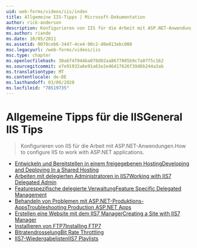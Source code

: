 ```yaml
---
uid: web-forms/videos/iis/index
title: Allgemeine IIS-Tipps | Microsoft-Dokumentation
author: rick-anderson
description: Konfigurieren von IIS für die Arbeit mit ASP.NET-Anwendungen.
ms.author: riande
ms.date: 10/05/2011
ms.assetid: 0078ceb6-3447-4ce4-90c2-d0e013ebc000
msc.legacyurl: /web-forms/videos/iis
msc.type: chapter
ms.openlocfilehash: 30a6f4f944ba070d02aa8677085b9c7a07f5c162
ms.sourcegitcommit: e7e91932a6e91a63e2e46417626f39d6b244a3ab
ms.translationtype: MT
ms.contentlocale: de-DE
ms.lasthandoff: 03/06/2020
ms.locfileid: "78519735"
---
```

# <a name="general-iis-tips"></a><span data-ttu-id="2e002-103">Allgemeine Tipps für die IIS</span><span class="sxs-lookup"><span data-stu-id="2e002-103">General IIS Tips</span></span>

> <span data-ttu-id="2e002-104">Konfigurieren von IIS für die Arbeit mit ASP.NET-Anwendungen.</span><span class="sxs-lookup"><span data-stu-id="2e002-104">How to configure IIS to work with ASP.NET applications.</span></span>

- [<span data-ttu-id="2e002-105">Entwickeln und Bereitstellen in einem freigegebenen Hosting</span><span class="sxs-lookup"><span data-stu-id="2e002-105">Developing and Deploying In a Shared Hosting</span></span>](developing-and-deploying-in-a-shared-hosting.md)
- [<span data-ttu-id="2e002-106">Arbeiten mit delegierten Administratoren in IIS7</span><span class="sxs-lookup"><span data-stu-id="2e002-106">Working with IIS7 Delegated Admin</span></span>](working-with-iis7-deligated-admin.md)
- [<span data-ttu-id="2e002-107">Featurespezifische delegierte Verwaltung</span><span class="sxs-lookup"><span data-stu-id="2e002-107">Feature Specific Delegated Management</span></span>](feature-specific-delegated-management.md)
- [<span data-ttu-id="2e002-108">Behandeln von Problemen mit ASP.NET-Produktions-Apps</span><span class="sxs-lookup"><span data-stu-id="2e002-108">Troubleshooting Production ASP.NET Apps</span></span>](troubleshooting-production-aspnet-apps.md)
- [<span data-ttu-id="2e002-109">Erstellen eine Website mit dem IIS7 Manager</span><span class="sxs-lookup"><span data-stu-id="2e002-109">Creating a Site with IIS7 Manager</span></span>](creating-a-site-with-iis7-manager.md)
- [<span data-ttu-id="2e002-110">Installieren von FTP7</span><span class="sxs-lookup"><span data-stu-id="2e002-110">Installing FTP7</span></span>](installing-ftp7.md)
- [<span data-ttu-id="2e002-111">Bitratendrosselung</span><span class="sxs-lookup"><span data-stu-id="2e002-111">Bit Rate Throttling</span></span>](bit-rate-throttling.md)
- [<span data-ttu-id="2e002-112">IIS7-Wiedergabelisten</span><span class="sxs-lookup"><span data-stu-id="2e002-112">IIS7 Playlists</span></span>](iis7-playlists.md)
